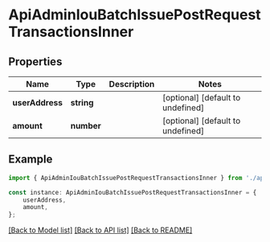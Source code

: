 # ApiAdminIouBatchIssuePostRequestTransactionsInner


## Properties

Name | Type | Description | Notes
------------ | ------------- | ------------- | -------------
**userAddress** | **string** |  | [optional] [default to undefined]
**amount** | **number** |  | [optional] [default to undefined]

## Example

```typescript
import { ApiAdminIouBatchIssuePostRequestTransactionsInner } from './api';

const instance: ApiAdminIouBatchIssuePostRequestTransactionsInner = {
    userAddress,
    amount,
};
```

[[Back to Model list]](../README.md#documentation-for-models) [[Back to API list]](../README.md#documentation-for-api-endpoints) [[Back to README]](../README.md)
